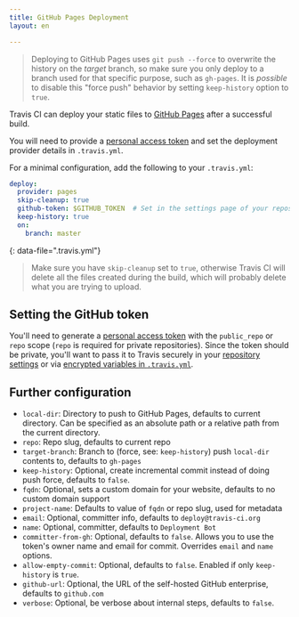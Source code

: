 ```yaml
---
title: GitHub Pages Deployment
layout: en

---
```


> Deploying to GitHub Pages uses `git push --force` to overwrite the history on the *target* branch, so make sure you only deploy to a branch used for that specific purpose, such as `gh-pages`. It is *possible* to disable this "force push" behavior by setting `keep-history` option to `true`.

Travis CI can deploy your static files to [GitHub
Pages](https://pages.github.com/) after a successful build.

You will need to provide a [personal access
token](https://help.github.com/articles/creating-an-access-token-for-command-line-use/)
and set the deployment provider details in `.travis.yml`.

For a minimal configuration, add the following to your `.travis.yml`:

```yaml
deploy:
  provider: pages
  skip-cleanup: true
  github-token: $GITHUB_TOKEN  # Set in the settings page of your repository, as a secure variable
  keep-history: true
  on:
    branch: master
```
{: data-file=".travis.yml"}

> Make sure you have `skip-cleanup` set to `true`, otherwise Travis CI will delete
> all the files created during the build, which will probably delete what you are
> trying to upload.

## Setting the GitHub token

You'll need to generate a [personal access
token](https://help.github.com/articles/creating-an-access-token-for-command-line-use/)
with the `public_repo` or `repo` scope (`repo` is required for private
repositories). Since the token should be private,
you'll want to pass it to Travis securely in your [repository
settings](https://docs.travis-ci.com/user/environment-variables#Defining-Variables-in-Repository-Settings)
or via [encrypted variables in
`.travis.yml`](https://docs.travis-ci.com/user/environment-variables#Defining-encrypted-variables-in-travisyml).

## Further configuration

* `local-dir`: Directory to push to GitHub Pages, defaults to current directory.
  Can be specified as an absolute path or a relative path from the current directory.
* `repo`: Repo slug, defaults to current repo
* `target-branch`: Branch to (force, see: `keep-history`) push `local-dir`
  contents to, defaults to `gh-pages`
* `keep-history`: Optional, create incremental commit instead of doing push
  force, defaults to `false`.
* `fqdn`: Optional, sets a custom domain for your website, defaults to no custom domain support
* `project-name`: Defaults to value of `fqdn` or repo slug, used for metadata
* `email`: Optional, committer info, defaults to `deploy@travis-ci.org`
* `name`: Optional, committer, defaults to `Deployment Bot`
* `committer-from-gh`: Optional, defaults to `false`. Allows you to use the token's
  owner name and email for commit. Overrides `email` and `name` options.
* `allow-empty-commit`: Optional, defaults to `false`. Enabled if only
  `keep-history` is `true`.
* `github-url`: Optional, the URL of the self-hosted GitHub enterprise, defaults to `github.com`
* `verbose`: Optional, be verbose about internal steps, defaults to `false`.
